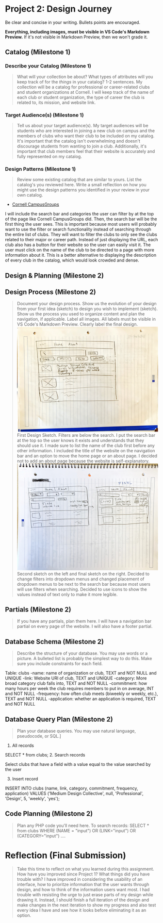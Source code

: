 # Project 2: Design Journey

Be clear and concise in your writing. Bullets points are encouraged.

**Everything, including images, must be visible in VS Code's Markdown Preview.** If it's not visible in Markdown Preview, then we won't grade it.

## Catalog (Milestone 1)

### Describe your Catalog (Milestone 1)
> What will your collection be about? What types of attributes will you keep track of for the *things* in your catalog? 1-2 sentences.
My collection will be a catalog for professional or career-related clubs and student organizations at Cornell. I will keep track of the name of each club or student organization, the type of career the club is related to, its mission, and website link.

### Target Audience(s) (Milestone 1)
> Tell us about your target audience(s).
My target audiences will be students who are interested in joining a new club on campus and the members of clubs who want their club to be included on my catalog. It's important that the catalog isn't overwhelming and doesn't discourage students from wanting to join a club. Additionally, it's important that club members feel that their website is accurately and fully represented on my catalog.


### Design Patterns (Milestone 1)
> Review some existing catalog that are similar to yours. List the catalog's you reviewed here. Write a small reflection on how you might use the design patterns you identified in your review in your own catalog.
* [Cornell CampusGroups](https://cornell.campusgroups.com/club_signup "Cornell CampusGroups Catalog")

I will include the search bar and categories the user can filter by at the top of the page like Cornell CampusGroups did. Then, the search bar will be the first thing the user sees. This is important because most users will probably want to use the filter or search functionality instead of searching through the entire list of clubs. They will want to filter the clubs to only see the clubs related to their major or career path. Instead of just displaying the URL, each club also has a button for their website so the user can easily visit it. The user must click on the name of the club to be directed to a page with more information about it. This is a better alternative to displaying the description of every club in the catalog, which would look crowded and dense.

## Design & Planning (Milestone 2)

## Design Process (Milestone 2)
> Document your design process. Show us the evolution of your design from your first idea (sketch) to design you wish to implement (sketch). Show us the process you used to organize content and plan the navigation, if applicable.
> Label all images. All labels must be visible in VS Code's Markdown Preview.
> Clearly label the final design.
![First Design Sketch](first.jpg)
First Design Sketch. Filters are below the search. I put the search bar at the top so the user knows it exists and understands that they should use it. I made sure to list the name of the club first before any other information. I included the title of the website on the navigation bar and an option to move the home page or an about page. I decided not to add an about page because the website is self-explanatory.
![Second sketch on left and final on right](second.jpeg)
Second sketch on the left and final sketch on the right. Decided to change filters into dropdown menus and changed placement of
dropdown menus to be next to the search bar because most users will use filters when searching. Decided to use icons to show the values
instead of text only to make it more legible.

## Partials (Milestone 2)
> If you have any partials, plan them here.
I will have a navigation bar partial on every page of the website. I will also have a footer partial.

## Database Schema (Milestone 2)
> Describe the structure of your database. You may use words or a picture. A bulleted list is probably the simplest way to do this. Make sure you include constraints for each field.

Table: clubs
-name: name of organization or club, TEXT and NOT NULL and UNIQUE
-link: Website URl of club, TEXT and UNIQUE
-category: More broad category club falls into, TEXT and NOT NULL
-commitment: how many hours per week the club requires members to put in on average, INT and NOT NULL
-frequency: how often club meets (biweekly or weekly, etc.), TEXT and NOT NULL
-application: whether an application is required, TEXT and NOT NULL


## Database Query Plan (Milestone 2)
> Plan your database queries. You may use natural language, pseudocode, or SQL.]

1. All records

SELECT * from clubs;
2. Search records

Select clubs that have a field with a value equal to the value searched by the user


3. Insert record

INSERT INTO clubs (name, link, category, commitment, frequency, application)
VALUES ('Medium Design Collective', null, 'Professional', 'Design', 5, 'weekly', 'yes');

## Code Planning (Milestone 2)
> Plan any PHP code you'll need here.
To search records:
SELECT * from clubs WHERE (NAME = "input") OR (LINK="input") OR (CATEGORY="input") ....

# Reflection (Final Submission)
> Take this time to reflect on what you learned during this assignment. How have you improved since Project 1? What things did you have trouble with?
I have improved in considering the usability of an interface, how to prioritze information that the user wants through design, and
how to think of the information users want most. I had trouble with resisting the urge to just erase parts of my design while drawing it. Instead, I should finish a full iteration of the design and make changes in the next iteration to show my progress and also test every idea I have and see how it looks before eliminating it as an option.

